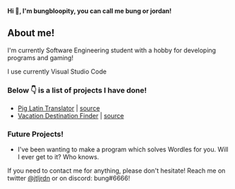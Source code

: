 **Hi 👋, I'm bungbloopity, you can call me bung or jordan!**

## About me!

I'm currently Software Engineering student with a hobby for developing programs and gaming!

I use currently Visual Studio Code

### Below 👇 is a list of projects I have done!

- [Pig Latin Translator](https://bungbloopity.github.io/pig-latin-translator/) | [source](https://github.com/bungbloopity/pig-latin-translator)
- [Vacation Destination Finder](https://bungbloopity.github.io/Vacation-Destination/) | [source](https://github.com/bungbloopity/Vacation-Destination)

### Future Projects!

- I've been wanting to make a program which solves Wordles for you. Will I ever get to it? Who knows.

If you need to contact me for anything, please don't hesitate! 
Reach me on twitter [@jtljrdn](https://twitter.com/jtljrdn) or on discord: bung#6666! 
